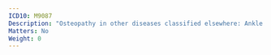 ```yaml
---
ICD10: M9087
Description: "Osteopathy in other diseases classified elsewhere: Ankle and foot"
Matters: No
Weight: 0
---
```

